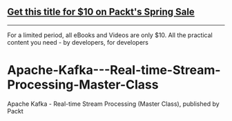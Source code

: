 ## [Get this title for $10 on Packt's Spring Sale](https://www.packt.com/V16359?utm_source=github&utm_medium=packt-github-repo&utm_campaign=spring_10_dollar_2022)
-----
For a limited period, all eBooks and Videos are only $10. All the practical content you need \- by developers, for developers

# Apache-Kafka---Real-time-Stream-Processing-Master-Class
Apache Kafka - Real-time Stream Processing (Master Class), published by Packt
